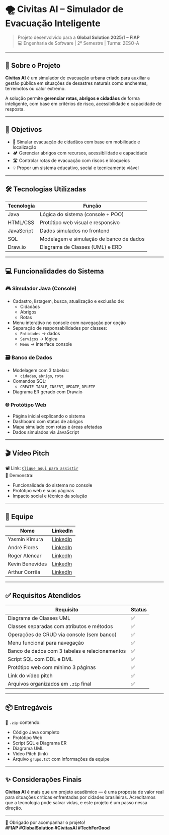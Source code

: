 # 🌪️ Civitas AI – Simulador de Evacuação Inteligente
 
> Projeto desenvolvido para a **Global Solution 2025/1 – FIAP**  
> 💻 Engenharia de Software | 2º Semestre | Turma: 2ESO-A
 
---
 
## 🧠 Sobre o Projeto
 
**Civitas AI** é um simulador de evacuação urbana criado para auxiliar a gestão pública em situações de desastres naturais como enchentes, terremotos ou calor extremo.
 
A solução permite **gerenciar rotas, abrigos e cidadãos** de forma inteligente, com base em critérios de risco, acessibilidade e capacidade de resposta.
 
---
 
## 🎯 Objetivos
 
- 📍 Simular evacuação de cidadãos com base em mobilidade e localização
- 🏕️ Gerenciar abrigos com recursos, acessibilidade e capacidade
- 🛣️ Controlar rotas de evacuação com riscos e bloqueios
- 💡 Propor um sistema educativo, social e tecnicamente viável
 
---
 
## 🛠️ Tecnologias Utilizadas
 
| Tecnologia | Função                                  |
|------------|------------------------------------------|
| Java       | Lógica do sistema (console + POO)       |
| HTML/CSS   | Protótipo web visual e responsivo       |
| JavaScript | Dados simulados no frontend             |
| SQL        | Modelagem e simulação de banco de dados |
| Draw.io    | Diagrama de Classes (UML) e ERD         |

---
 
## 💻 Funcionalidades do Sistema
 
### 🎮 Simulador Java (Console)
- Cadastro, listagem, busca, atualização e exclusão de:
  - Cidadãos
  - Abrigos
  - Rotas
- Menu interativo no console com navegação por opção
- Separação de responsabilidades por classes:
  - `Entidades` → dados
  - `Serviços` → lógica
  - `Menu` → interface console
 
### 🗃️ Banco de Dados
- Modelagem com 3 tabelas:
  - `cidadao`, `abrigo`, `rota`
- Comandos SQL:
  - `CREATE TABLE`, `INSERT`, `UPDATE`, `DELETE`
- Diagrama ER gerado com Draw.io
 
### 🌐 Protótipo Web
- Página inicial explicando o sistema
- Dashboard com status de abrigos
- Mapa simulado com rotas e áreas afetadas
- Dados simulados via JavaScript
 
---
 
## 🎬 Vídeo Pitch
 
📽️ Link: [`Clique aqui para assistir`]("inserirlinkaqui!)  
📌 Demonstra:
- Funcionalidade do sistema no console
- Protótipo web e suas páginas
- Impacto social e técnico da solução
 
---
 
## 👥 Equipe
 
| Nome             | LinkedIn |
|------------------|----------|
| Yasmin Kimura    | [LinkedIn](https://www.linkedin.com/in/yasmin-kimura-b374b72b7/) |
| André Flores     | [LinkedIn](https://www.linkedin.com/in/andréflores/) |
| Roger Alencar    | [LinkedIn](https://www.linkedin.com/in/roger-alencar-it/) |
| Kevin Benevides | [LinkedIn](https://www.linkedin.com/in/kevinbenevidesdasilva/) |
| Arthur Corrêa | [LinkedIn](https://www.linkedin.com/in/arthurceicorrea/) | 
 
---
 
## ✅ Requisitos Atendidos
 
| Requisito                                      | Status |
|------------------------------------------------|--------|
| Diagrama de Classes UML                        | ✅     |
| Classes separadas com atributos e métodos      | ✅     |
| Operações de CRUD via console (sem banco)      | ✅     |
| Menu funcional para navegação                  | ✅     |
| Banco de dados com 3 tabelas e relacionamentos | ✅     |
| Script SQL com DDL e DML                       | ✅     |
| Protótipo web com mínimo 3 páginas             | ✅     |
| Link do vídeo pitch                            | ✅     |
| Arquivos organizados em `.zip` final           | ✅     |
 
---
 
## 📦 Entregáveis
 
🧾 `.zip` contendo:
- Código Java completo
- Protótipo Web
- Script SQL e Diagrama ER
- Diagrama UML
- Vídeo Pitch (link)
- Arquivo `grupo.txt` com informações da equipe
 
---
 
## ✨ Considerações Finais
 
**Civitas AI** é mais que um projeto acadêmico — é uma proposta de valor real para situações críticas enfrentadas por cidades brasileiras. Acreditamos que a tecnologia pode salvar vidas, e este projeto é um passo nessa direção.
 
---
 
🧡 Obrigado por acompanhar o projeto!  
**#FIAP #GlobalSolution #CivitasAI #TechForGood**